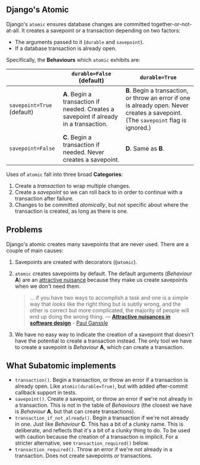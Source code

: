 ## Django's Atomic
Django's `atomic` ensures database changes are committed together-or-not-at-all. It creates a savepoint or a transaction depending on two factors:

- The arguments passed to it (`durable` and `savepoint`).
- If a database transaction is already open.

Specifically, the **Behaviours** which `atomic` exhibits are:

|  | `durable=False` (default) | `durable=True` |
| --- | --- | --- |
| `savepoint=True` (default) | **A**. Begin a transaction if needed. Creates a savepoint if already in a transaction. | **B**. Begin a transaction, or throw an error if one is already open. Never creates a savepoint. (The `savepoint` flag is ignored.) |
| `savepoint=False` | **C**. Begin a transaction if needed. Never creates a savepoint. | **D**. Same as **B**.  |

Uses of `atomic` fall into three broad **Categories**:

1. Create a *transaction* to wrap multiple changes.
2. Create a *savepoint* so we can roll back to in order to continue with a transaction after failure.
3. Changes to be committed *atomically*, but not specific about where the transaction is created, as long as there is one.

## Problems

Django's atomic creates many savepoints that are never used. There are a couple of main causes:

1. Savepoints are created with decorators (`@atomic`).
2. `atomic` creates savepoints by default. The default arguments (*Behaviour* **A**) are an [attractive nuisance](https://blog.ganssle.io/articles/2023/01/attractive-nuisances.html) because they make us create savepoints when we don't need them.

    > … if you have two ways to accomplish a task and one is a simple way that *looks* like the right thing but is subtly wrong, and the other is correct but
    > more complicated, the majority of people will end up doing the wrong
    > thing.
    > — [**Attractive nuisances in software design**](https://blog.ganssle.io/articles/2023/01/attractive-nuisances.html) - [Paul Ganssle](https://blog.ganssle.io/author/paul-ganssle.html)

3. We have no easy way to indicate the creation of a savepoint that doesn't have the potential to create a transaction instead. The only tool we have to create a savepoint is *Behaviour* **A**, which can create a transaction.

## What Subatomic implements
- `transaction()`. Begin a transaction, or throw an error if a transaction is already open. Like `atomic(durable=True)`, but with added after-commit callback support in tests.
- `savepoint()`. Create a savepoint, or throw an error if we're not already in a transaction. This is not in the table of *Behaviours* (the closest we have is *Behaviour* **A**, but that can create transactions).
- `transaction_if_not_already()`. Begin a transaction if we're not already in one. Just like *Behaviour* **C**. This has a bit of a clunky name. This is deliberate, and reflects that it's a bit of a clunky thing to do. To be used with caution because the creation of a transaction is implicit. For a stricter alternative, see `transaction_required()` below.
- `transaction_required()`. Throw an error if we're not already in a transaction. Does not create savepoints *or* transactions.
